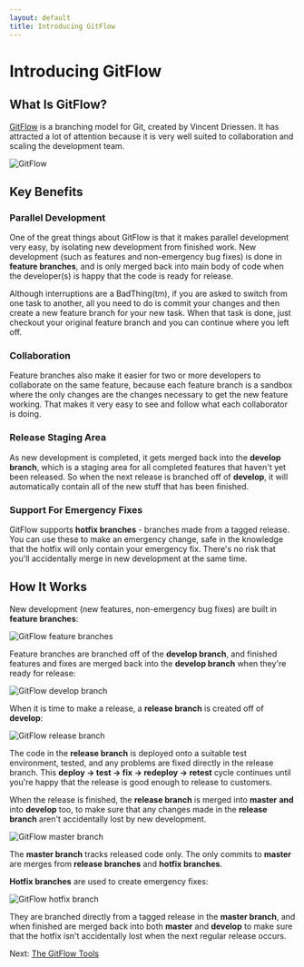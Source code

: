 ```yaml
---
layout: default
title: Introducing GitFlow
---
```

# Introducing GitFlow

## What Is GitFlow?

[GitFlow](http://nvie.com/posts/a-successful-git-branching-model/) is a branching model for Git, created by Vincent Driessen.  It has attracted a lot of attention because it is very well suited to collaboration and scaling the development team.

![GitFlow](http://nvie.com/img/2009/12/Screen-shot-2009-12-24-at-11.32.03.png)

## Key Benefits

### Parallel Development

One of the great things about GitFlow is that it makes parallel development very easy, by isolating new development from finished work.  New development (such as features and non-emergency bug fixes) is done in __feature branches__, and is only merged back into main body of code when the developer(s) is happy that the code is ready for release.

Although interruptions are a BadThing(tm), if you are asked to switch from one task to another, all you need to do is commit your changes and then create a new feature branch for your new task.  When that task is done, just checkout your original feature branch and you can continue where you left off.

### Collaboration

Feature branches also make it easier for two or more developers to collaborate on the same feature, because each feature branch is a sandbox where the only changes are the changes necessary to get the new feature working.  That makes it very easy to see and follow what each collaborator is doing.

### Release Staging Area

As new development is completed, it gets merged back into the __develop branch__, which is a staging area for all completed features that haven't yet been released.  So when the next release is branched off of __develop__, it will automatically contain all of the new stuff that has been finished.

### Support For Emergency Fixes

GitFlow supports __hotfix branches__ - branches made from a tagged release.  You can use these to make an emergency change, safe in the knowledge that the hotfix will only contain your emergency fix.  There's no risk that you'll accidentally merge in new development at the same time.

## How It Works

New development (new features, non-emergency bug fixes) are built in __feature branches__:

![GitFlow feature branches](GitFlowFeatureBranches.png)

Feature branches are branched off of the __develop branch__, and finished features and fixes are merged back into the __develop branch__ when they're ready for release:

![GitFlow develop branch](GitFlowDevelopBranch.png)

When it is time to make a release, a __release branch__ is created off of __develop__:

![GitFlow release branch](GitFlowReleaseBranch.png)

The code in the __release branch__ is deployed onto a suitable test environment, tested, and any problems are fixed directly in the release branch.  This __deploy -> test -> fix -> redeploy -> retest__ cycle continues until you're happy that the release is good enough to release to customers.

When the release is finished, the __release branch__ is merged into __master__ **and** into __develop__ too, to make sure that any changes made in the __release branch__ aren't accidentally lost by new development.

![GitFlow master branch](GitFlowMasterBranch.png)

The __master branch__ tracks released code only.  The only commits to __master__ are merges from __release branches__ and __hotfix branches__.

__Hotfix branches__ are used to create emergency fixes:

![GitFlow hotfix branch](GitFlowHotfixBranch.png)

They are branched directly from a tagged release in the __master branch__, and when finished are merged back into both __master__ and __develop__ to make sure that the hotfix isn't accidentally lost when the next regular release occurs.

<div class="breadcrumb">
	Next: <a href="TheGitFlowTools.html">The GitFlow Tools</a>
</div>